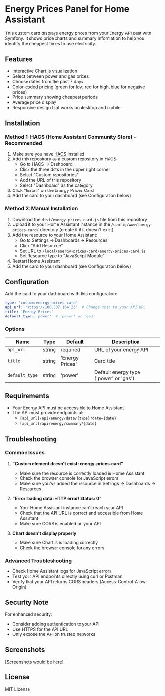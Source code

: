 # Energy Prices Panel for Home Assistant

This custom card displays energy prices from your Energy API built with Symfony. It shows price charts and summary information to help you identify the cheapest times to use electricity.

## Features

- Interactive Chart.js visualization
- Select between power and gas prices
- Choose dates from the past 7 days
- Color-coded pricing (green for low, red for high, blue for negative prices)
- Price summary showing cheapest periods
- Average price display
- Responsive design that works on desktop and mobile

## Installation

### Method 1: HACS (Home Assistant Community Store) - Recommended

1. Make sure you have [HACS](https://hacs.xyz/) installed
2. Add this repository as a custom repository in HACS:
   - Go to HACS → Dashboard
   - Click the three dots in the upper right corner
   - Select "Custom repositories"
   - Add the URL of this repository
   - Select "Dashboard" as the category
3. Click "Install" on the Energy Prices Card
4. Add the card to your dashboard (see Configuration below)

### Method 2: Manual Installation

1. Download the `dist/energy-prices-card.js` file from this repository
2. Upload it to your Home Assistant instance in the `/config/www/energy-prices-card/` directory (create it if it doesn't exist)
3. Add the resource to your Home Assistant:
   - Go to Settings → Dashboards → Resources
   - Click "Add Resource"
   - Set URL to `/local/energy-prices-card/energy-prices-card.js`
   - Set Resource type to "JavaScript Module"
4. Restart Home Assistant
5. Add the card to your dashboard (see Configuration below)

## Configuration

Add the card to your dashboard with this configuration:

```yaml
type: 'custom:energy-prices-card'
api_url: 'https://100.107.164.25'  # Change this to your API URL
title: 'Energy Prices'
default_type: 'power'  # 'power' or 'gas'
```

### Options

| Name | Type | Default | Description |
|------|------|---------|-------------|
| `api_url` | string | required | URL of your energy API |
| `title` | string | 'Energy Prices' | Card title |
| `default_type` | string | 'power' | Default energy type ('power' or 'gas') |

## Requirements

- Your Energy API must be accessible to Home Assistant
- The API must provide endpoints at:
  - `[api_url]/api/energy/data/{type}?date={date}`
  - `[api_url]/api/energy/summary/{date}`

## Troubleshooting

### Common Issues

1. **"Custom element doesn't exist: energy-prices-card"**
   - Make sure the resource is correctly loaded in Home Assistant
   - Check the browser console for JavaScript errors
   - Make sure you've added the resource in Settings → Dashboards → Resources

2. **"Error loading data: HTTP error! Status: 0"**
   - Your Home Assistant instance can't reach your API
   - Check that the API URL is correct and accessible from Home Assistant
   - Make sure CORS is enabled on your API

3. **Chart doesn't display properly**
   - Make sure Chart.js is loading correctly
   - Check the browser console for any errors

### Advanced Troubleshooting

- Check Home Assistant logs for JavaScript errors
- Test your API endpoints directly using curl or Postman
- Verify that your API returns CORS headers (Access-Control-Allow-Origin)

## Security Note

For enhanced security:
- Consider adding authentication to your API
- Use HTTPS for the API URL
- Only expose the API on trusted networks

## Screenshots

[Screenshots would be here]

## License

MIT License
